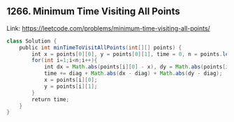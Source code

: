 ## 1266. Minimum Time Visiting All Points
Link: https://leetcode.com/problems/minimum-time-visiting-all-points/

```java
class Solution {
    public int minTimeToVisitAllPoints(int[][] points) {
        int x = points[0][0], y = points[0][1], time = 0, n = points.length;
        for(int i=1;i<n;i++){
            int dx = Math.abs(points[i][0] - x), dy = Math.abs(points[i][1] - y), diag = Math.min(dx, dy);
            time += diag + Math.abs(dx - diag) + Math.abs(dy - diag);
            x = points[i][0];
            y = points[i][1];
        }
        return time;
    }
}
```
